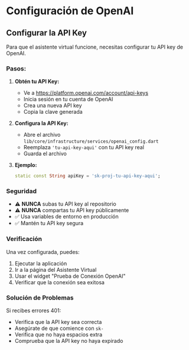 # Configuración de OpenAI

## Configurar la API Key

Para que el asistente virtual funcione, necesitas configurar tu API key de OpenAI.

### Pasos:

1. **Obtén tu API Key:**
   - Ve a https://platform.openai.com/account/api-keys
   - Inicia sesión en tu cuenta de OpenAI
   - Crea una nueva API key
   - Copia la clave generada

2. **Configura la API Key:**
   - Abre el archivo `lib/core/infrastructure/services/openai_config.dart`
   - Reemplaza `'tu-api-key-aqui'` con tu API key real
   - Guarda el archivo

3. **Ejemplo:**
   ```dart
   static const String apiKey = 'sk-proj-tu-api-key-aqui';
   ```

### Seguridad

- ⚠️ **NUNCA** subas tu API key al repositorio
- ⚠️ **NUNCA** compartas tu API key públicamente
- ✅ Usa variables de entorno en producción
- ✅ Mantén tu API key segura

### Verificación

Una vez configurada, puedes:
1. Ejecutar la aplicación
2. Ir a la página del Asistente Virtual
3. Usar el widget "Prueba de Conexión OpenAI"
4. Verificar que la conexión sea exitosa

### Solución de Problemas

Si recibes errores 401:
- Verifica que la API key sea correcta
- Asegúrate de que comience con `sk-`
- Verifica que no haya espacios extra
- Comprueba que la API key no haya expirado
